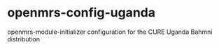 # openmrs-config-uganda
openmrs-module-initializer configuration for the CURE Uganda Bahmni distribution
